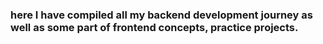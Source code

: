 ### here I have compiled all my backend development journey as well as some part of frontend concepts, practice projects. 
